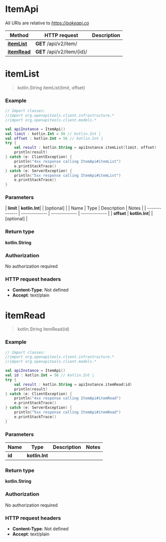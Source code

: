 # ItemApi

All URIs are relative to *https://pokeapi.co*

| Method | HTTP request | Description |
| ------------- | ------------- | ------------- |
| [**itemList**](ItemApi.md#itemList) | **GET** /api/v2/item/ |  |
| [**itemRead**](ItemApi.md#itemRead) | **GET** /api/v2/item/{id}/ |  |


<a id="itemList"></a>
# **itemList**
> kotlin.String itemList(limit, offset)



### Example
```kotlin
// Import classes:
//import org.openapitools.client.infrastructure.*
//import org.openapitools.client.models.*

val apiInstance = ItemApi()
val limit : kotlin.Int = 56 // kotlin.Int | 
val offset : kotlin.Int = 56 // kotlin.Int | 
try {
    val result : kotlin.String = apiInstance.itemList(limit, offset)
    println(result)
} catch (e: ClientException) {
    println("4xx response calling ItemApi#itemList")
    e.printStackTrace()
} catch (e: ServerException) {
    println("5xx response calling ItemApi#itemList")
    e.printStackTrace()
}
```

### Parameters
| **limit** | **kotlin.Int**|  | [optional] |
| Name | Type | Description  | Notes |
| ------------- | ------------- | ------------- | ------------- |
| **offset** | **kotlin.Int**|  | [optional] |

### Return type

**kotlin.String**

### Authorization

No authorization required

### HTTP request headers

 - **Content-Type**: Not defined
 - **Accept**: text/plain

<a id="itemRead"></a>
# **itemRead**
> kotlin.String itemRead(id)



### Example
```kotlin
// Import classes:
//import org.openapitools.client.infrastructure.*
//import org.openapitools.client.models.*

val apiInstance = ItemApi()
val id : kotlin.Int = 56 // kotlin.Int | 
try {
    val result : kotlin.String = apiInstance.itemRead(id)
    println(result)
} catch (e: ClientException) {
    println("4xx response calling ItemApi#itemRead")
    e.printStackTrace()
} catch (e: ServerException) {
    println("5xx response calling ItemApi#itemRead")
    e.printStackTrace()
}
```

### Parameters
| Name | Type | Description  | Notes |
| ------------- | ------------- | ------------- | ------------- |
| **id** | **kotlin.Int**|  | |

### Return type

**kotlin.String**

### Authorization

No authorization required

### HTTP request headers

 - **Content-Type**: Not defined
 - **Accept**: text/plain

